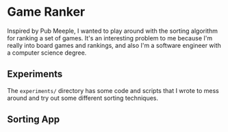 # Game Ranker

Inspired by Pub Meeple, I wanted to play around with the sorting algorithm for ranking a set of games.
It's an interesting problem to me because I'm really into board games and rankings, and also I'm a
software engineer with a computer science degree.

## Experiments

The `experiments/` directory has some code and scripts that I wrote to mess around
and try out some different sorting techniques.

## Sorting App

